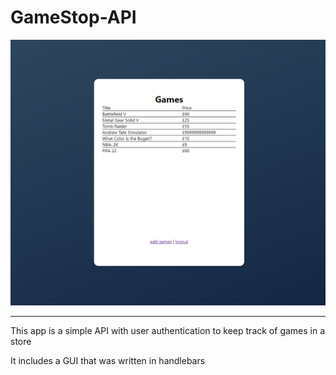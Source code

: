 # GameStop-API
![](gamestop_app.png)

---

This app is a simple API with user authentication to keep track of games in a store

It includes a GUI that was written in handlebars
